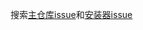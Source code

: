 搜索[主仓库issue](https://github.com/RockChinQ/QChatGPT/issues)和[安装器issue](https://github.com/RockChinQ/qcg-installer/issues)